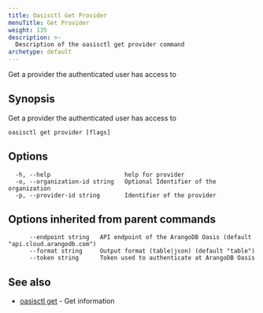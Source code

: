 ```yaml
---
title: Oasisctl Get Provider
menuTitle: Get Provider
weight: 135
description: >-
  Description of the oasisctl get provider command
archetype: default
---
```

Get a provider the authenticated user has access to

## Synopsis

Get a provider the authenticated user has access to

```
oasisctl get provider [flags]
```

## Options

```
  -h, --help                     help for provider
  -o, --organization-id string   Optional Identifier of the organization
  -p, --provider-id string       Identifier of the provider
```

## Options inherited from parent commands

```
      --endpoint string   API endpoint of the ArangoDB Oasis (default "api.cloud.arangodb.com")
      --format string     Output format (table|json) (default "table")
      --token string      Token used to authenticate at ArangoDB Oasis
```

## See also

* [oasisctl get](_index.md)	 - Get information

